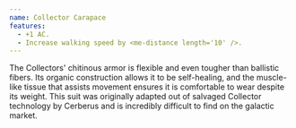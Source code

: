 ```yaml
---
name: Collector Carapace
features:
  - +1 AC.
  - Increase walking speed by <me-distance length='10' />.
---
```

The Collectors' chitinous armor is flexible and even tougher than ballistic fibers. Its organic 
construction allows it to be self-healing, and the muscle-like tissue that assists movement ensures 
it is comfortable to wear despite its weight. This suit was originally adapted out of salvaged 
Collector technology by Cerberus and is incredibly difficult to find on the galactic 
market.